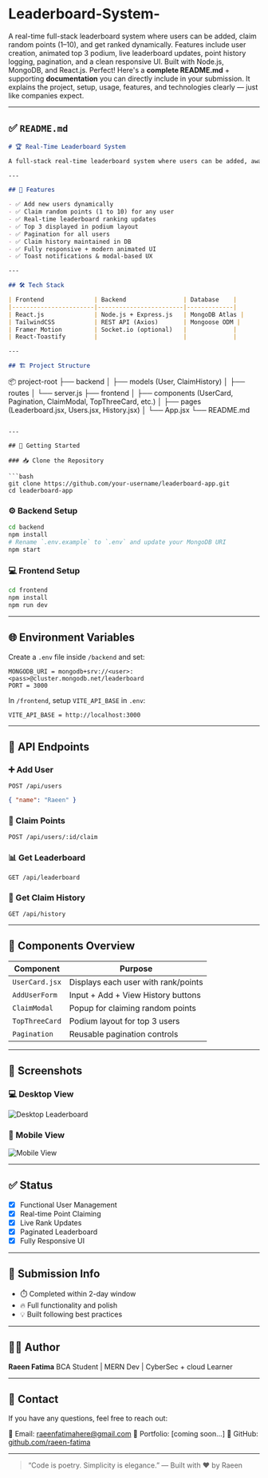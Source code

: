 # Leaderboard-System-
A real-time full-stack leaderboard system where users can be added, claim random points (1–10), and get ranked dynamically. Features include user creation, animated top 3 podium, live leaderboard updates, point history logging, pagination, and a clean responsive UI. Built with Node.js, MongoDB, and React.js.
Perfect! Here's a **complete README.md** + supporting **documentation** you can directly include in your submission. It explains the project, setup, usage, features, and technologies clearly — just like companies expect.

---

## ✅ `README.md`

```md
# 🏆 Real-Time Leaderboard System

A full-stack real-time leaderboard system where users can be added, awarded points through a claim system, and ranked dynamically. Built with **Node.js**, **MongoDB**, and **React.js** (with TailwindCSS & Framer Motion for UI polish).

---

## 📌 Features

- ✅ Add new users dynamically
- ✅ Claim random points (1 to 10) for any user
- ✅ Real-time leaderboard ranking updates
- ✅ Top 3 displayed in podium layout
- ✅ Pagination for all users
- ✅ Claim history maintained in DB
- ✅ Fully responsive + modern animated UI
- ✅ Toast notifications & modal-based UX

---

## 🛠️ Tech Stack

| Frontend              | Backend                | Database    |
|-----------------------|------------------------|-------------|
| React.js              | Node.js + Express.js   | MongoDB Atlas |
| TailwindCSS           | REST API (Axios)       | Mongoose ODM |
| Framer Motion         | Socket.io (optional)   |             |
| React-Toastify        |                        |             |

---

## 🏗️ Project Structure

```

📦 project-root
├── backend
│   ├── models (User, ClaimHistory)
│   ├── routes
│   └── server.js
├── frontend
│   ├── components (UserCard, Pagination, ClaimModal, TopThreeCard, etc.)
│   ├── pages (Leaderboard.jsx, Users.jsx, History.jsx)
│   └── App.jsx
└── README.md

````

---

## 🚀 Getting Started

### 📥 Clone the Repository

```bash
git clone https://github.com/your-username/leaderboard-app.git
cd leaderboard-app
````

### ⚙️ Backend Setup

```bash
cd backend
npm install
# Rename `.env.example` to `.env` and update your MongoDB URI
npm start
```

### 💻 Frontend Setup

```bash
cd frontend
npm install
npm run dev
```

---

## 🌐 Environment Variables

Create a `.env` file inside `/backend` and set:

```
MONGODB_URI = mongodb+srv://<user>:<pass>@cluster.mongodb.net/leaderboard
PORT = 3000
```

In `/frontend`, setup `VITE_API_BASE` in `.env`:

```
VITE_API_BASE = http://localhost:3000
```

---

## 🎯 API Endpoints

### ➕ Add User

`POST /api/users`

```json
{ "name": "Raeen" }
```

### 🎁 Claim Points

`POST /api/users/:id/claim`

### 📊 Get Leaderboard

`GET /api/leaderboard`

### 📜 Get Claim History

`GET /api/history`

---

## 🧩 Components Overview

| Component      | Purpose                             |
| -------------- | ----------------------------------- |
| `UserCard.jsx` | Displays each user with rank/points |
| `AddUserForm`  | Input + Add + View History buttons  |
| `ClaimModal`   | Popup for claiming random points    |
| `TopThreeCard` | Podium layout for top 3 users       |
| `Pagination`   | Reusable pagination controls        |

---

## 📸 Screenshots

### 💻 Desktop View

![Desktop Leaderboard](./screenshots/leaderboard-desktop.png)

### 📱 Mobile View

![Mobile View](./screenshots/leaderboard-mobile.png)

---

## ✅ Status

* [x] Functional User Management
* [x] Real-time Point Claiming
* [x] Live Rank Updates
* [x] Paginated Leaderboard
* [x] Fully Responsive UI

---

## 🏁 Submission Info

* ⏱️ Completed within 2-day window
* 🔥 Full functionality and polish
* 💡 Built following best practices

---

## 🙋‍♀️ Author

**Raeen Fatima**
BCA Student | MERN Dev | CyberSec + cloud Learner

---

## 📧 Contact

If you have any questions, feel free to reach out:

📩 Email: [raeenfatimahere@gmail.com](mailto:raeenfatimahere@gmail.com)
🔗 Portfolio: \[coming soon...]
🔗 GitHub: [github.com/raeen-fatima](https://github.com/raeen-fatima)

---

> “Code is poetry. Simplicity is elegance.”
> — Built with ❤️ by Raeen

```
